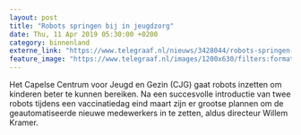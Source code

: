 ```yaml
---
layout: post
title: "Robots springen bij in jeugdzorg"
date: Thu, 11 Apr 2019 05:30:00 +0200
category: binnenland
externe_link: "https://www.telegraaf.nl/nieuws/3428044/robots-springen-bij-in-jeugdzorg"
feature_image: "https://www.telegraaf.nl/images/1200x630/filters:format(jpeg):quality(80)/cdn-kiosk-api.telegraaf.nl/2ae066e4-5bf9-11e9-a131-0255c322e81b.jpg"
---
```


<p class="intro">Het Capelse Centrum voor Jeugd en Gezin (CJG) gaat robots inzetten om kinderen beter te kunnen bereiken. Na een succesvolle introductie van twee robots tijdens een vaccinatiedag eind maart zijn er grootse plannen om de geautomatiseerde nieuwe medewerkers in te zetten, aldus directeur Willem Kramer.</p>
